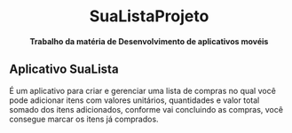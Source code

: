 <center>
    <h1 align="center">SuaListaProjeto</h1>
    <h4 align="center">Trabalho da matéria de Desenvolvimento de aplicativos movéis </h4>

</center>

## Aplicativo SuaLista

 É um aplicativo para criar e gerenciar uma lista de compras no qual você pode adicionar itens com valores unitários, quantidades e valor total somado dos itens adicionados, conforme vai concluindo as compras, você consegue marcar os itens já comprados.
